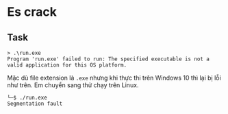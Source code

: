 # Es crack
## Task
```
> .\run.exe
Program 'run.exe' failed to run: The specified executable is not a valid application for this OS platform.
```
Mặc dù file extension là `.exe` nhưng khi thực thi trên Windows 10 thì lại bị lỗi như trên. Em chuyển sang thử chạy trên Linux.
```
└─$ ./run.exe
Segmentation fault
```
